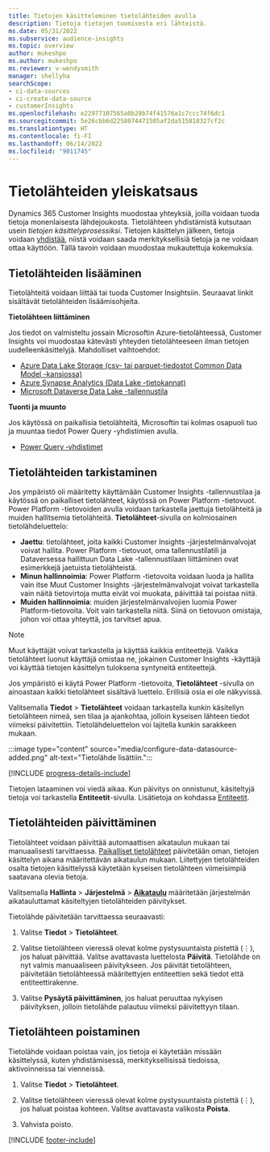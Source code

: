 ```yaml
---
title: Tietojen käsitteleminen tietolähteiden avulla
description: Tietoja tietojen tuomisesta eri lähteistä.
ms.date: 05/31/2022
ms.subservice: audience-insights
ms.topic: overview
author: mukeshpo
ms.author: mukeshpo
ms.reviewer: v-wendysmith
manager: shellyha
searchScope:
- ci-data-sources
- ci-create-data-source
- customerInsights
ms.openlocfilehash: e22977107565a0b28b74f41576a1c7ccc74f6dc1
ms.sourcegitcommit: 5e26cbb6d2258074471505af2da515818327cf2c
ms.translationtype: HT
ms.contentlocale: fi-FI
ms.lasthandoff: 06/14/2022
ms.locfileid: "9011745"
---
```

# <a name="data-sources-overview"></a>Tietolähteiden yleiskatsaus

Dynamics 365 Customer Insights muodostaa yhteyksiä, joilla voidaan tuoda tietoja monenlaisesta lähdejoukosta. Tietolähteen yhdistämistä kutsutaan usein *tietojen käsittelyprosessiksi*. Tietojen käsittelyn jälkeen, tietoja voidaan [yhdistää](data-unification.md), niistä voidaan saada merkityksellisiä tietoja ja ne voidaan ottaa käyttöön. Tällä tavoin voidaan muodostaa mukautettuja kokemuksia.

## <a name="add-data-sources"></a>Tietolähteiden lisääminen

Tietolähteitä voidaan liittää tai tuoda Customer Insightsiin. Seuraavat linkit sisältävät tietolähteiden lisäämisohjeita.

**Tietolähteen liittäminen**

Jos tiedot on valmisteltu jossain Microsoftin Azure-tietolähteessä, Customer Insights voi muodostaa kätevästi yhteyden tietolähteeseen ilman tietojen uudelleenkäsittelyjä. Mahdolliset vaihtoehdot:
- [Azure Data Lake Storage (csv- tai parquet-tiedostot Common Data Model -kansiossa)](connect-common-data-model.md)
- [Azure Synapse Analytics (Data Lake -tietokannat)](connect-synapse.md)
- [Microsoft Dataverse Data Lake -tallennustila](connect-dataverse-managed-lake.md)

**Tuonti ja muunto**

Jos käytössä on paikallisia tietolähteitä, Microsoftin tai kolmas osapuoli tuo ja muuntaa tiedot Power Query -yhdistimien avulla.
- [Power Query ‑yhdistimet](connect-power-query.md)

## <a name="review-data-sources"></a>Tietolähteiden tarkistaminen

Jos ympäristö oli määritetty käyttämään Customer Insights -tallennustilaa ja käytössä on paikalliset tietolähteet, käytössä on Power Platform -tietovuot. Power Platform -tietovoiden avulla voidaan tarkastella jaettuja tietolähteitä ja muiden hallitsemia tietolähteitä. **Tietolähteet**-sivulla on kolmiosainen tietolähdeluettelo:
- **Jaettu**: tietolähteet, joita kaikki Customer Insights -järjestelmänvalvojat voivat hallita. Power Platform -tietovuot, oma tallennustilatili ja Dataversessa hallittuun Data Lake -tallennustilaan liittäminen ovat esimerkkejä jaetuista tietolähteistä.
- **Minun hallinnoimia**: Power Platform -tietovoita voidaan luoda ja hallita vain itse Muut Customer Insights -järjestelmänvalvojat voivat tarkastella vain näitä tietovirtoja mutta eivät voi muokata, päivittää tai poistaa niitä.
- **Muiden hallinnoimia**: muiden järjestelmänvalvojien luomia Power Platform-tietovoita. Voit vain tarkastella niitä. Siinä on tietovuon omistaja, johon voi ottaa yhteyttä, jos tarvitset apua.
> [!NOTE]
> Muut käyttäjät voivat tarkastella ja käyttää kaikkia entiteettejä. Vaikka tietolähteet luonut käyttäjä omistaa ne, jokainen Customer Insights -käyttäjä voi käyttää tietojen käsittelyn tuloksena syntyneitä entiteettejä.

Jos ympäristö ei käytä Power Platform -tietovoita, **Tietolähteet** -sivulla on ainoastaan kaikki tietolähteet sisältävä luettelo. Erillisiä osia ei ole näkyvissä.

Valitsemalla **Tiedot** > **Tietolähteet** voidaan tarkastella kunkin käsitellyn tietolähteen nimeä, sen tilaa ja ajankohtaa, jolloin kyseisen lähteen tiedot viimeksi päivitettiin. Tietolähdeluettelon voi lajitella kunkin sarakkeen mukaan.

:::image type="content" source="media/configure-data-datasource-added.png" alt-text="Tietolähde lisättiin.":::

[!INCLUDE [progress-details-include](includes/progress-details-pane.md)]

Tietojen lataaminen voi viedä aikaa. Kun päivitys on onnistunut, käsiteltyjä tietoja voi tarkastella **Entiteetit**-sivulla. Lisätietoja on kohdassa [Entiteetit](entities.md).

## <a name="refresh-data-sources"></a>Tietolähteiden päivittäminen

Tietolähteet voidaan päivittää automaattisen aikataulun mukaan tai manuaalisesti tarvittaessa. [Paikalliset tietolähteet](connect-power-query.md#add-data-from-on-premises-data-sources) päivitetään oman, tietojen käsittelyn aikana määritettävän aikataulun mukaan. Liitettyjen tietolähteiden osalta tietojen käsittelyssä käytetään kyseisen tietolähteen viimeisimpiä saatavana olevia tietoja.

Valitsemalla **Hallinta** > **Järjestelmä** > [**Aikataulu**](system.md#schedule-tab) määritetään järjestelmän aikatauluttamat käsiteltyjen tietolähteiden päivitykset.

Tietolähde päivitetään tarvittaessa seuraavasti:

1. Valitse **Tiedot** > **Tietolähteet**.

1. Valitse tietolähteen vieressä olevat kolme pystysuuntaista pistettä (&vellip;), jos haluat päivittää. Valitse avattavasta luettelosta **Päivitä**. Tietolähde on nyt valmis manuaaliseen päivitykseen. Jos päivität tietolähteen, päivitetään tietolähteessä määritettyjen entiteettien sekä tiedot että entiteettirakenne.

1. Valitse **Pysäytä päivittäminen**, jos haluat peruuttaa nykyisen päivityksen, jolloin tietolähde palautuu viimeksi päivitettyyn tilaan.

## <a name="delete-a-data-source"></a>Tietolähteen poistaminen

Tietolähde voidaan poistaa vain, jos tietoja ei käytetään missään käsittelyssä, kuten yhdistämisessä, merkityksellisissä tiedoissa, aktivoinneissa tai vienneissä.

1. Valitse **Tiedot** > **Tietolähteet**.

2. Valitse tietolähteen vieressä olevat kolme pystysuuntaista pistettä (&vellip;), jos haluat poistaa kohteen. Valitse avattavasta valikosta **Poista**.

3. Vahvista poisto.


[!INCLUDE [footer-include](includes/footer-banner.md)]

